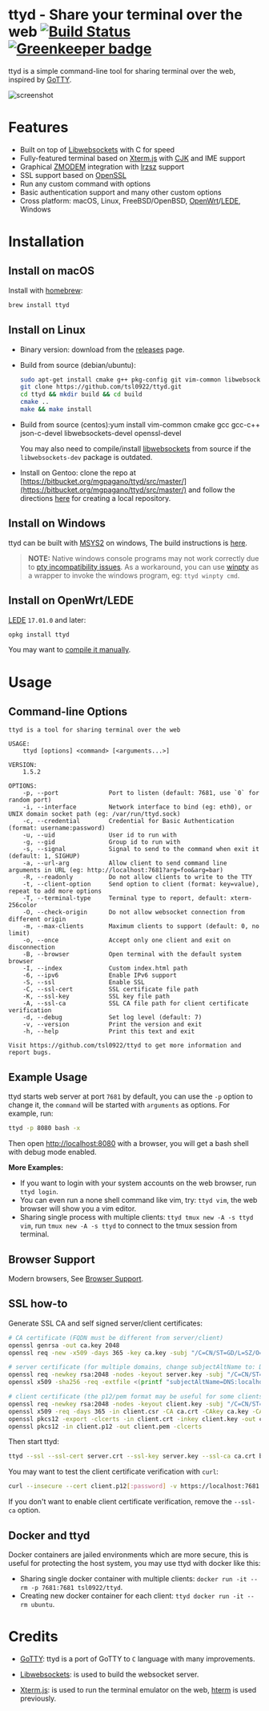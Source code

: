 # ttyd - Share your terminal over the web [![Build Status](https://travis-ci.org/tsl0922/ttyd.svg?branch=master)](https://travis-ci.org/tsl0922/ttyd) [![Greenkeeper badge](https://badges.greenkeeper.io/tsl0922/ttyd.svg)](https://greenkeeper.io/)

ttyd is a simple command-line tool for sharing terminal over the web, inspired by [GoTTY][1].

![screenshot](https://github.com/tsl0922/ttyd/raw/master/screenshot.gif)

# Features

- Built on top of [Libwebsockets][2] with C for speed
- Fully-featured terminal based on [Xterm.js][3] with [CJK][18] and IME support
- Graphical [ZMODEM][16] integration with [lrzsz][17] support
- SSL support based on [OpenSSL][4]
- Run any custom command with options
- Basic authentication support and many other custom options
- Cross platform: macOS, Linux, FreeBSD/OpenBSD, [OpenWrt][5]/[LEDE][6], Windows

# Installation

## Install on macOS

Install with [homebrew][7]:

```bash
brew install ttyd
```

## Install on Linux

- Binary version: download from the [releases](https://github.com/tsl0922/ttyd/releases) page.
- Build from source (debian/ubuntu):

    ```bash
    sudo apt-get install cmake g++ pkg-config git vim-common libwebsockets-dev libjson-c-dev libssl-dev
    git clone https://github.com/tsl0922/ttyd.git
    cd ttyd && mkdir build && cd build
    cmake ..
    make && make install
    ```

- Build from source (centos):yum install vim-common cmake gcc gcc-c++ json-c-devel libwebsockets-devel openssl-devel

    You may also need to compile/install [libwebsockets][2] from source if the `libwebsockets-dev` package is outdated.
    
- Install on Gentoo:
clone the repo at [https://bitbucket.org/mgpagano/ttyd/src/master/](https://bitbucket.org/mgpagano/ttyd/src/master/) and follow the directions [here](https://wiki.gentoo.org/wiki/Custom_repository#Creating_a_local_repository) for creating a local repository.


## Install on Windows

ttyd can be built with [MSYS2][10] on windows, The build instructions is [here][13].

> **NOTE:** Native windows console programs may not work correctly due to [pty incompatibility issues][11].
 As a workaround, you can use [winpty][12] as a wrapper to invoke the windows program, eg: `ttyd winpty cmd`.

## Install on OpenWrt/LEDE

[LEDE][6] `17.01.0` and later:

```bash
opkg install ttyd
```

You may want to [compile it manually][14].

# Usage

## Command-line Options

```
ttyd is a tool for sharing terminal over the web

USAGE:
    ttyd [options] <command> [<arguments...>]

VERSION:
    1.5.2

OPTIONS:
    -p, --port              Port to listen (default: 7681, use `0` for random port)
    -i, --interface         Network interface to bind (eg: eth0), or UNIX domain socket path (eg: /var/run/ttyd.sock)
    -c, --credential        Credential for Basic Authentication (format: username:password)
    -u, --uid               User id to run with
    -g, --gid               Group id to run with
    -s, --signal            Signal to send to the command when exit it (default: 1, SIGHUP)
    -a, --url-arg           Allow client to send command line arguments in URL (eg: http://localhost:7681?arg=foo&arg=bar)
    -R, --readonly          Do not allow clients to write to the TTY
    -t, --client-option     Send option to client (format: key=value), repeat to add more options
    -T, --terminal-type     Terminal type to report, default: xterm-256color
    -O, --check-origin      Do not allow websocket connection from different origin
    -m, --max-clients       Maximum clients to support (default: 0, no limit)
    -o, --once              Accept only one client and exit on disconnection
    -B, --browser           Open terminal with the default system browser
    -I, --index             Custom index.html path
    -6, --ipv6              Enable IPv6 support
    -S, --ssl               Enable SSL
    -C, --ssl-cert          SSL certificate file path
    -K, --ssl-key           SSL key file path
    -A, --ssl-ca            SSL CA file path for client certificate verification
    -d, --debug             Set log level (default: 7)
    -v, --version           Print the version and exit
    -h, --help              Print this text and exit

Visit https://github.com/tsl0922/ttyd to get more information and report bugs.
```

## Example Usage

ttyd starts web server at port `7681` by default, you can use the `-p` option to change it, the `command` will be started with `arguments` as options. For example, run:

```bash
ttyd -p 8080 bash -x
```
Then open <http://localhost:8080> with a browser, you will get a bash shell with debug mode enabled.

**More Examples:**

- If you want to login with your system accounts on the web browser, run `ttyd login`.
- You can even run a none shell command like vim, try: `ttyd vim`, the web browser will show you a vim editor.
- Sharing single process with multiple clients: `ttyd tmux new -A -s ttyd vim`, run `tmux new -A -s ttyd` to connect to the tmux session from terminal.

## Browser Support

Modern browsers, See [Browser Support][15].

## SSL how-to

Generate SSL CA and self signed server/client certificates:

```bash
# CA certificate (FQDN must be different from server/client)
openssl genrsa -out ca.key 2048
openssl req -new -x509 -days 365 -key ca.key -subj "/C=CN/ST=GD/L=SZ/O=Acme, Inc./CN=Acme Root CA" -out ca.crt

# server certificate (for multiple domains, change subjectAltName to: DNS:example.com,DNS:www.example.com)
openssl req -newkey rsa:2048 -nodes -keyout server.key -subj "/C=CN/ST=GD/L=SZ/O=Acme, Inc./CN=localhost" -out server.csr
openssl x509 -sha256 -req -extfile <(printf "subjectAltName=DNS:localhost") -days 365 -in server.csr -CA ca.crt -CAkey ca.key -CAcreateserial -out server.crt

# client certificate (the p12/pem format may be useful for some clients)
openssl req -newkey rsa:2048 -nodes -keyout client.key -subj "/C=CN/ST=GD/L=SZ/O=Acme, Inc./CN=client" -out client.csr
openssl x509 -req -days 365 -in client.csr -CA ca.crt -CAkey ca.key -CAcreateserial -out client.crt
openssl pkcs12 -export -clcerts -in client.crt -inkey client.key -out client.p12
openssl pkcs12 -in client.p12 -out client.pem -clcerts
```

Then start ttyd:

```bash
ttyd --ssl --ssl-cert server.crt --ssl-key server.key --ssl-ca ca.crt bash
```
You may want to test the client certificate verification with `curl`:

```bash
curl --insecure --cert client.p12[:password] -v https://localhost:7681
```

If you don't want to enable client certificate verification, remove the `--ssl-ca` option.

## Docker and ttyd

Docker containers are jailed environments which are more secure, this is useful for protecting the host system, you may use ttyd with docker like this:

- Sharing single docker container with multiple clients: `docker run -it --rm -p 7681:7681 tsl0922/ttyd`.
- Creating new docker container for each client: `ttyd docker run -it --rm ubuntu`.

# Credits

- [GoTTY][1]: ttyd is a port of GoTTY to `C` language with many improvements.
- [Libwebsockets][2]: is used to build the websocket server.
- [Xterm.js][3]: is used to run the terminal emulator on the web, [hterm][8] is used previously.

  [1]: https://github.com/yudai/gotty
  [2]: https://libwebsockets.org
  [3]: https://github.com/xtermjs/xterm.js
  [4]: https://www.openssl.org
  [5]: https://openwrt.org
  [6]: https://www.lede-project.org
  [7]: http://brew.sh
  [8]: https://chromium.googlesource.com/apps/libapps/+/HEAD/hterm
  [9]: https://github.com/tsl0922/ttyd/issues/6
  [10]: http://msys2.github.io
  [11]: https://github.com/mintty/mintty/blob/master/wiki/Tips.md#inputoutput-interaction-with-alien-programs
  [12]: https://github.com/rprichard/winpty
  [13]: https://github.com/tsl0922/ttyd/tree/master/msys2
  [14]: https://github.com/tsl0922/ttyd/tree/master/openwrt
  [15]: https://github.com/xtermjs/xterm.js#browser-support
  [16]: https://en.wikipedia.org/wiki/ZMODEM
  [17]: https://ohse.de/uwe/software/lrzsz.html
  [18]: https://en.wikipedia.org/wiki/CJK_characters
  [19]: https://cmake.org/
